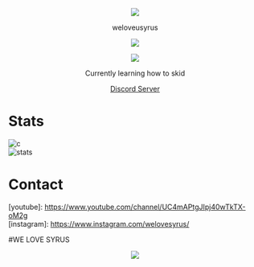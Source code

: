 <p align="center">  
<img src="https://media.discordapp.net/attachments/813341662545313832/813343404507267092/pokemon_pixel.gif">
</p>
<p align="center">
    weloveusyrus
<p align="center">  
<img src="https://komarev.com/ghpvc/?username=weloveusyrus&color=grey">
</p>
    <p align="center">
  <img src="https://discord.c99.nl/widget/theme-3/410197890993094666.png"/>
</p>
<p align="center">
Currently learning how to skid
<p align="center">
    <a href="https://discord.gg/4nSYqZ8KAA">Discord Server</a>

# Stats
![c](https://github-readme-stats.vercel.app/api/top-langs/?username=WeLoveuSyrus&layout=compact&theme=dark) 
</br>
![stats](https://github-readme-stats.vercel.app/api?username=WeLoveuSyrus&show_icons=true&theme=dark)

# Contact
[youtube]: https://www.youtube.com/channel/UC4mAPtgJIpj40wTkTX-oM2g </br>
[instagram]: https://www.instagram.com/welovesyrus/ </br>

#WE LOVE SYRUS
<p align="center">
  <a href="https://github.com/WeLoveuSyrus">
    <img src="https://i.pinimg.com/564x/d4/4d/7c/d44d7cbcf352ea12f3fc571a353b66cb.jpg"/>
     </a>
</p>
